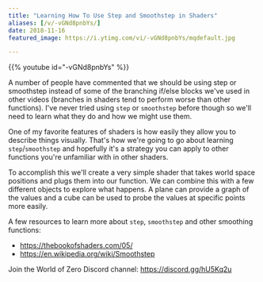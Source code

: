 ```yaml
---
title: "Learning How To Use Step and Smoothstep in Shaders"
aliases: [/v/-vGNd8pnbYs/]
date: 2018-11-16
featured_image: https://i.ytimg.com/vi/-vGNd8pnbYs/mqdefault.jpg

---
```


{{% youtube id="-vGNd8pnbYs" %}}

A number of people have commented that we should be using step or smoothstep instead of some of the branching if/else blocks we've used in other videos (branches in shaders tend to perform worse than other functions). I've never tried using `step` or `smoothstep` before though so we'll need to learn what they do and how we might use them.

One of my favorite features of shaders is how easily they allow you to describe things visually. That's how we're going to go about learning `step`/`smoothstep` and hopefully it's a strategy you can apply to other functions you're unfamiliar with in other shaders.

To accomplish this we'll create a very simple shader that takes world space positions and plugs them into our function. We can combine this with a few different objects to explore what happens. A plane can provide a graph of the values and a cube can be used to probe the values at specific points more easily.

A few resources to learn more about `step`, `smoothstep` and other smoothing functions:

- https://thebookofshaders.com/05/
- https://en.wikipedia.org/wiki/Smoothstep

Join the World of Zero Discord channel: https://discord.gg/hU5Kq2u